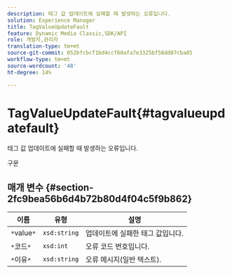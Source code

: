```yaml
---
description: 태그 값 업데이트에 실패할 때 발생하는 오류입니다.
solution: Experience Manager
title: TagValueUpdateFault
feature: Dynamic Media Classic,SDK/API
role: 개발자,관리자
translation-type: tm+mt
source-git-commit: 052bfcbcf1bd4ccf60afa7e3325bf58dd07cba85
workflow-type: tm+mt
source-wordcount: '48'
ht-degree: 14%

---
```



# TagValueUpdateFault{#tagvalueupdatefault}

태그 값 업데이트에 실패할 때 발생하는 오류입니다.

구문

## 매개 변수 {#section-2fc9bea56b6d4b72b80d4f04c5f9b862}

| 이름 | 유형 | 설명 |
|---|---|---|
| `*`value`*` | `xsd:string` | 업데이트에 실패한 태그 값입니다. |
| `*`코드`*` | `xsd:int` | 오류 코드 번호입니다. |
| `*`이유`*` | `xsd:string` | 오류 메시지(일반 텍스트). |

